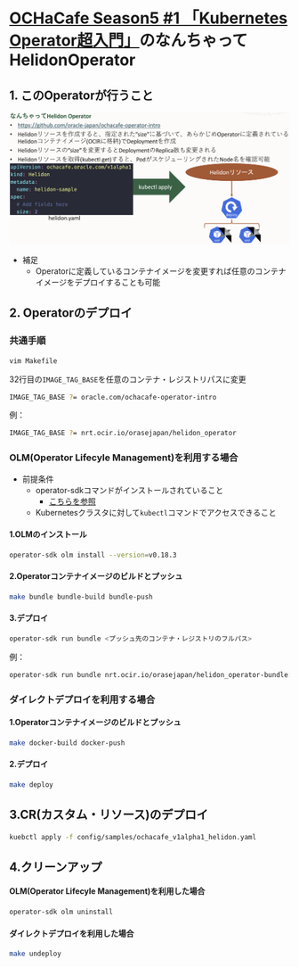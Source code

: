 # [OCHaCafe Season5 #1 「Kubernetes Operator超入門」](https://ochacafe.connpass.com/event/232810/)のなんちゃってHelidonOperator

## 1. このOperatorが行うこと

![img/001.png](img/001.png)

- 補足
  - Operatorに定義しているコンテナイメージを変更すれば任意のコンテナイメージをデプロイすることも可能

## 2. Operatorのデプロイ

### 共通手順

```sh
vim Makefile
```

32行目の`IMAGE_TAG_BASE`を任意のコンテナ・レジストリパスに変更

```sh
IMAGE_TAG_BASE ?= oracle.com/ochacafe-operator-intro
```

例：

```sh
IMAGE_TAG_BASE ?= nrt.ocir.io/orasejapan/helidon_operator
```

### OLM(Operator Lifecyle Management)を利用する場合

- 前提条件
  - operator-sdkコマンドがインストールされていること
    - [こちらを参照](https://sdk.operatorframework.io/docs/installation/)
  - Kubernetesクラスタに対して`kubectl`コマンドでアクセスできること

#### 1.OLMのインストール

```sh
operator-sdk olm install --version=v0.18.3
```

#### 2.Operatorコンテナイメージのビルドとプッシュ

```sh
make bundle bundle-build bundle-push
```

#### 3.デプロイ

```sh
operator-sdk run bundle <プッシュ先のコンテナ・レジストリのフルパス>
```

例：

```sh
operator-sdk run bundle nrt.ocir.io/orasejapan/helidon_operator-bundle:v0.0.1
```

### ダイレクトデプロイを利用する場合

#### 1.Operatorコンテナイメージのビルドとプッシュ

```sh
make docker-build docker-push
```

#### 2.デプロイ

```sh
make deploy 
```

## 3.CR(カスタム・リソース)のデプロイ

```sh
kuebctl apply -f config/samples/ochacafe_v1alpha1_helidon.yaml
```

## 4.クリーンアップ

#### OLM(Operator Lifecyle Management)を利用した場合

```sh
operator-sdk olm uninstall
```

#### ダイレクトデプロイを利用した場合

```sh
make undeploy
```